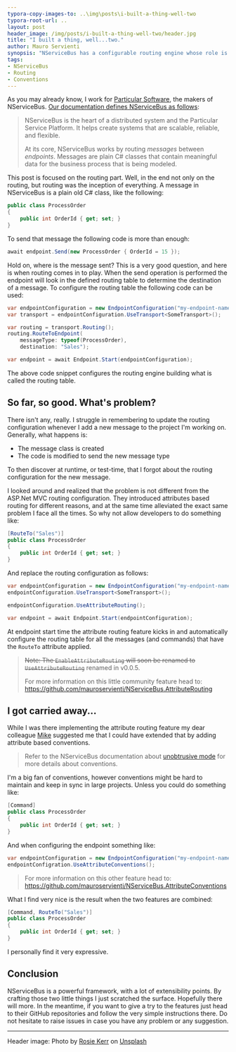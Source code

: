 ```yaml
---
typora-copy-images-to: ..\img\posts\i-built-a-thing-well-two
typora-root-url: ..
layout: post
header_image: /img/posts/i-built-a-thing-well-two/header.jpg
title: "I built a thing, well...two."
author: Mauro Servienti
synopsis: "NServiceBus has a configurable routing engine whose role is to define where messages should be routed when sent. The routing engine is configured along with the endpoint, that might not be the most comfortable solution. Is there anything we can do about it?"
tags:
- NServiceBus
- Routing
- Conventions
---
```


As you may already know, I work for [Particular Software](https://particular.net/), the makers of NServiceBus. [Our documentation defines NServiceBus as follows](https://docs.particular.net/nservicebus/):

>NServiceBus is the heart of a distributed system and the Particular Service Platform. It helps create systems that are scalable, reliable, and flexible.
>
>At its core, NServiceBus works by routing *messages* between *endpoints*. Messages are plain C# classes that contain meaningful data for the business process that is being modeled.

This post is focused on the routing part. Well, in the end not only on the routing, but routing was the inception of everything. A message in NServiceBus is a plain old C# class, like the following:

```csharp
public class ProcessOrder
{
    public int OrderId { get; set; }
}
```

To send that message the following code is more than enough:

```csharp
await endpoint.Send(new ProcessOrder { OrderId = 15 });
```

Hold on, where is the message sent? This is a very good question, and here is when routing comes in to play. When the send operation is performed the endpoint will look in the defined routing table to determine the destination of a message. To configure the routing table the following code can be used:

```csharp
var endpointConfiguration = new EndpointConfiguration("my-endpoint-name");
var transport = endpointConfiguration.UseTransport<SomeTransport>();

var routing = transport.Routing();
routing.RouteToEndpoint(
    messageType: typeof(ProcessOrder),
    destination: "Sales");

var endpoint = await Endpoint.Start(endpointConfiguration);
```

The above code snippet configures the routing engine building what is called the routing table.

## So far, so good. What's problem?

There isn't any, really. I struggle in remembering to update the routing configuration whenever I add a new message to the project I'm working on. Generally, what happens is:

-  The message class is created
- The code is modified to send the new message type

To then discover at runtime, or test-time, that I forgot about the routing configuration for the new message.

I looked around and realized that the problem is not different from the ASP.Net MVC routing configuration. They introduced attributes based routing for different reasons, and at the same time alleviated the exact same problem I face all the times. So why not allow developers to do something like:

```csharp
[RouteTo("Sales")]
public class ProcessOrder
{
    public int OrderId { get; set; }
}
```

And replace the routing configuration as follows:

```csharp
var endpointConfiguration = new EndpointConfiguration("my-endpoint-name");
endpointConfiguration.UseTransport<SomeTransport>();

endpointConfiguration.UseAttributeRouting();

var endpoint = await Endpoint.Start(endpointConfiguration);
```

At endpoint start time the attribute routing feature kicks in and automatically configure the routing table for all the messages (and commands) that have the `RouteTo` attribute applied.

> ~~Note: The `EnableAttributeRouting` will soon be renamed to `UseAttributeRouting`~~ renamed in v0.0.5.
>
> For more information on this little community feature head to: <https://github.com/mauroservienti/NServiceBus.AttributeRouting>

## I got carried away...

While I was there implementing the attribute routing feature my dear colleague [Mike](https://twitter.com/Wolfbyte) suggested me that I could have extended that by adding attribute based conventions.

> Refer to the NServiceBus documentation about [unobtrusive mode](https://docs.particular.net/nservicebus/messaging/unobtrusive-mode) for more details about conventions.

I'm a big fan of conventions, however conventions might be hard to maintain and keep in sync in large projects. Unless you could do something like:

```csharp
[Command]
public class ProcessOrder
{
    public int OrderId { get; set; }
}
```

And when configuring the endpoint something like:

```csharp
var endpointConfiguration = new EndpointConfiguration("my-endpoint-name");
endpointConfigration.UseAttributeConventions();
```

> For more information on this other feature head to: <https://github.com/mauroservienti/NServiceBus.AttributeConventions>

What I find very nice is the result when the two features are combined:

```csharp
[Command, RouteTo("Sales")]
public class ProcessOrder
{
    public int OrderId { get; set; }
}
```

I personally find it very expressive.

## Conclusion

NServiceBus is a powerful framework, with a lot of extensibility points. By crafting those two little things I just scratched the surface. Hopefully there will more. In the meantime, if you want to give a try to the features just head to their GitHub repositories and follow the very simple instructions there. Do not hesitate to raise issues in case you have any problem or any suggestion.

---

Header image: Photo by [Rosie Kerr](https://unsplash.com/@rosiekerr?utm_source=unsplash&utm_medium=referral&utm_content=creditCopyText) on [Unsplash](https://unsplash.com/search/photos/craft?utm_source=unsplash&utm_medium=referral&utm_content=creditCopyText)

